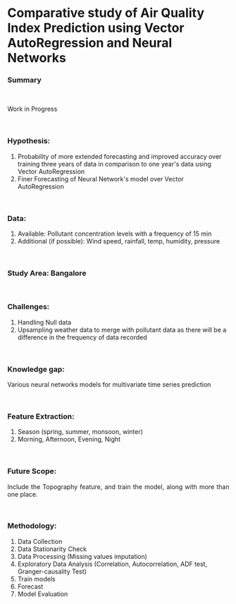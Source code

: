 # Comparative study of Air Quality Index Prediction using Vector AutoRegression and Neural Networks

### Summary
<br>

<p aligh="justify">
  Work in Progress
</p>

<br>

### Hypothesis:
<ol>
  <li>
  Probability of more extended forecasting and improved accuracy  over training three years of data in comparison to one year's data using Vector AutoRegression 
  </li>
  <li>
    Finer Forecasting of Neural Network's model over Vector AutoRegression
  </li>
</ol>

<br>

### Data:
<ol>
  <li>
    Available: Pollutant concentration levels with a frequency of 15 min
  </li>
  <li>
    Additional (if possible): Wind speed, rainfall, temp, humidity, pressure
  </li>
</ol>

<br>

### Study Area: Bangalore

<br>

### Challenges:
<ol>
  <li>
    Handling Null data
  </li>
  <li>
    Upsampling weather data to merge with pollutant data as there will be a difference in the frequency of data recorded
  </li>
</ol>

<br>

### Knowledge gap:
Various neural networks models for multivariate time series prediction
  
<br>
  
### Feature Extraction:
<ol>
  <li> 
    Season (spring, summer, monsoon, winter)
  </li>
  <li>
    Morning, Afternoon, Evening, Night
  </li>
</ol>

<br>

### Future Scope:
<p align="justify">
  Include the Topography feature, and train the model, along with more than one place.
</p>

<br>

### Methodology:
<ol>
  <li>
    Data Collection
  </li>
  <li>
    Data Stationarity Check
  </li>
  <li>
    Data Processing (Missing values imputation)
  </li>
   <li>
    Exploratory Data Analysis (Correlation, Autocorrelation, ADF test, Granger-causality Test)
  </li>
  <li>
    Train models
  </li>
  <li>
    Forecast
  </li>
  <li>
    Model Evaluation
  </li>
</ol>
